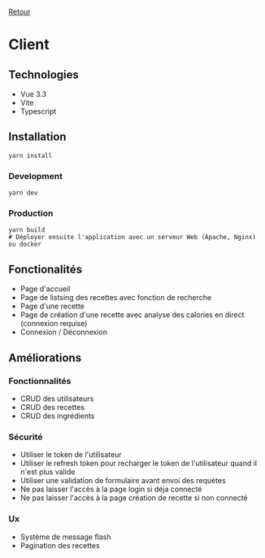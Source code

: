 [Retour](../README.md)
# Client
## Technologies
- Vue 3.3
- Vite
- Typescript
## Installation
```shell
yarn install
```
### Development
```shell
yarn dev
```
### Production
```shell
yarn build 
# Déployer ensuite l'application avec un serveur Web (Apache, Nginx) ou docker
```
## Fonctionalités
- Page d'accueil
- Page de listsing des recettes avec fonction de recherche
- Page d'une recette
- Page de création d'une recette avec analyse des calories en direct (connexion requise)
- Connexion / Déconnexion
## Améliorations
### Fonctionnalités
- CRUD des utilisateurs
- CRUD des recettes
- CRUD des ingrédients
### Sécurité
- Utiliser le token de l'utilisateur
- Utiliser le refresh token pour recharger le token de l'utilisateur quand il n'est plus valide
- Utiliser une validation de formulaire avant envoi des requètes
- Ne pas laisser l'accès à la page login si déja connecté
- Ne pas laisser l'accès à la page création de recette si non connecté
### Ux
- Système de message flash
- Pagination des recettes
